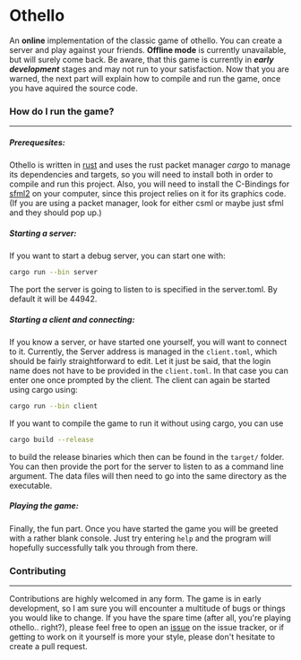 # Othello

An **online** implementation of the classic game of othello. You can create a server and play against your friends. **Offline mode** is currently unavailable, but will surely come back. Be aware, that this game is currently in ***early development*** stages and may not run to your satisfaction. Now that you are warned, the next part will explain how to compile and run the game, once you have aquired the source code.

### How do I run the game?
---
##### Prerequesites:
Othello is written in [rust](http://rust-lang.org) and uses the rust packet manager *cargo* to manage its dependencies and targets, so you will need to install both in order to compile and run this project. Also, you will need to install the C-Bindings for [sfml2](http://sfml-dev.org) on your computer, since this project relies on it for its graphics code. (If you are using a packet manager, look for either csml or maybe just sfml and they should pop up.)

##### Starting a server:
If you want to start a debug server, you can start one with:
```sh
cargo run --bin server
```
The port the server is going to listen to is specified in the server.toml. By default it will be 44942.

##### Starting a client and connecting:
If you know a server, or have started one yourself, you will want to connect to it. Currently, the Server address is managed in the ```client.toml```, which should be fairly straightforward to edit. Let it just be said, that the login name does not have to be provided in the ```client.toml```. In that case you can enter one once prompted by the client.
The client can again be started using cargo using:
```sh
cargo run --bin client
```

If you want to compile the game to run it without using cargo, you can use
```sh
cargo build --release
```
to build the release binaries which then can be found in the ```target/``` folder. You can then provide the port for the server to listen to as a command line argument. The data files will then need to go into the same directory as the executable.

##### Playing the game:
Finally, the fun part. Once you have started the game you will be greeted with a rather blank console. Just try entering ```help``` and the program will hopefully successfully talk you through from there.

### Contributing
---
Contributions are highly welcomed in any form. The game is in early development, so I am sure you will encounter a multitude of bugs or things you would like to change. If you have the spare time (after all, you're playing othello.. right?), please feel free to open an [issue](https://github.com/LordSentox/othello/issues/new) on the issue tracker, or if getting to work on it yourself is more your style, please don't hesitate to create a pull request.

